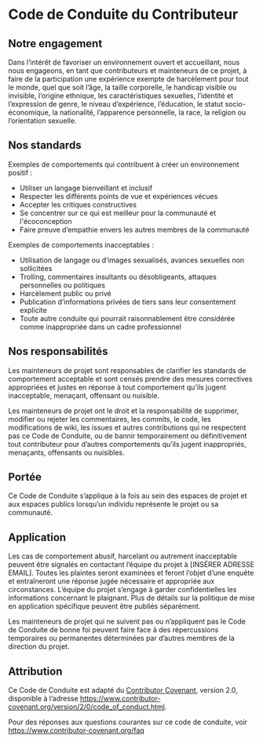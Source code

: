 # Code de Conduite du Contributeur

## Notre engagement

Dans l’intérêt de favoriser un environnement ouvert et accueillant, nous nous engageons, en tant que contributeurs et mainteneurs de ce projet, à faire de la participation une expérience exempte de harcèlement pour tout le monde, quel que soit l’âge, la taille corporelle, le handicap visible ou invisible, l’origine ethnique, les caractéristiques sexuelles, l’identité et l’expression de genre, le niveau d’expérience, l’éducation, le statut socio-économique, la nationalité, l’apparence personnelle, la race, la religion ou l’orientation sexuelle.

## Nos standards

Exemples de comportements qui contribuent à créer un environnement positif :

* Utiliser un langage bienveillant et inclusif
* Respecter les différents points de vue et expériences vécues
* Accepter les critiques constructives
* Se concentrer sur ce qui est meilleur pour la communauté et l'écoconception
* Faire preuve d’empathie envers les autres membres de la communauté

Exemples de comportements inacceptables :

* Utilisation de langage ou d’images sexualisés, avances sexuelles non sollicitées
* Trolling, commentaires insultants ou désobligeants, attaques personnelles ou politiques
* Harcèlement public ou privé
* Publication d’informations privées de tiers sans leur consentement explicite
* Toute autre conduite qui pourrait raisonnablement être considérée comme inappropriée dans un cadre professionnel

## Nos responsabilités

Les mainteneurs de projet sont responsables de clarifier les standards de comportement acceptable et sont censés prendre des mesures correctives appropriées et justes en réponse à tout comportement qu’ils jugent inacceptable, menaçant, offensant ou nuisible.

Les mainteneurs de projet ont le droit et la responsabilité de supprimer, modifier ou rejeter les commentaires, les commits, le code, les modifications de wiki, les issues et autres contributions qui ne respectent pas ce Code de Conduite, ou de bannir temporairement ou définitivement tout contributeur pour d’autres comportements qu’ils jugent inappropriés, menaçants, offensants ou nuisibles.

## Portée

Ce Code de Conduite s’applique à la fois au sein des espaces de projet et aux espaces publics lorsqu’un individu représente le projet ou sa communauté. 

## Application

Les cas de comportement abusif, harcelant ou autrement inacceptable peuvent être signalés en contactant l’équipe du projet à [INSÉRER ADRESSE EMAIL]. Toutes les plaintes seront examinées et feront l’objet d’une enquête et entraîneront une réponse jugée nécessaire et appropriée aux circonstances. L’équipe du projet s’engage à garder confidentielles les informations concernant le plaignant. Plus de détails sur la politique de mise en application spécifique peuvent être publiés séparément.

Les mainteneurs de projet qui ne suivent pas ou n’appliquent pas le Code de Conduite de bonne foi peuvent faire face à des répercussions temporaires ou permanentes déterminées par d’autres membres de la direction du projet.

## Attribution

Ce Code de Conduite est adapté du [Contributor Covenant](https://www.contributor-covenant.org), version 2.0, disponible à l’adresse https://www.contributor-covenant.org/version/2/0/code_of_conduct.html.

Pour des réponses aux questions courantes sur ce code de conduite, voir https://www.contributor-covenant.org/faq
